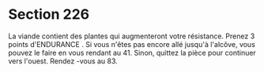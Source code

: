 # Section 226

La viande contient des plantes qui augmenteront votre résistance. Prenez 3 points
d'ENDURANCE . Si vous n'êtes pas encore allé jusqu'à l'alcôve, vous pouvez le faire en vous
rendant au 41. Sinon, quittez la pièce pour continuer vers l'ouest. Rendez -vous au 83.